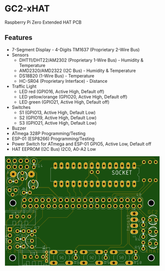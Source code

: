 # GC2-xHAT
Raspberry Pi Zero Extended HAT PCB

## Features

 - 7-Segment Display - 4-Digits TM1637 (Proprietary 2-Wire Bus)
 - Sensors
	 - DHT11/DHT22/AM2302 (Proprietary 1-Wire Bus) - Humidity & Temperature
	 - AMD2320/AMD2322 (I2C Bus) - Humidity & Temperature
	 - DS18B20 (1-Wire Bus) - Temperature
	 - HC-SR04 (Proprietary Interface) - Distance
 - Traffic Light 
	 - LED red (GPIO16, Active High, Default off)
	 - LED yellow/orange (GPIO20, Active High, Default off)
	 - LED green (GPIO21, Active High, Default off)
 - Switches 
 	 - S1 (GPIO13, Active High, Default Low)
	 - S2 (GPIO19, Active High, Default Low)
	 - S3 (GPIO21, Active High, Default Low)
 - Buzzer 
 - ATmega 328P Programming/Testing
 - ESP-01 (ESP8266) Programming/Testing
 - Power Switch for ATmega and ESP-01
 	GPIO5, Active Low, Default off 
 - HAT EEPROM (I2C Bus)
 	I2C0, A0-A2 Low

![PCB Top](https://github.com/GrazerComputerClub/GC2-xHAT/raw/master/GC2-xHATv1.0.png)


